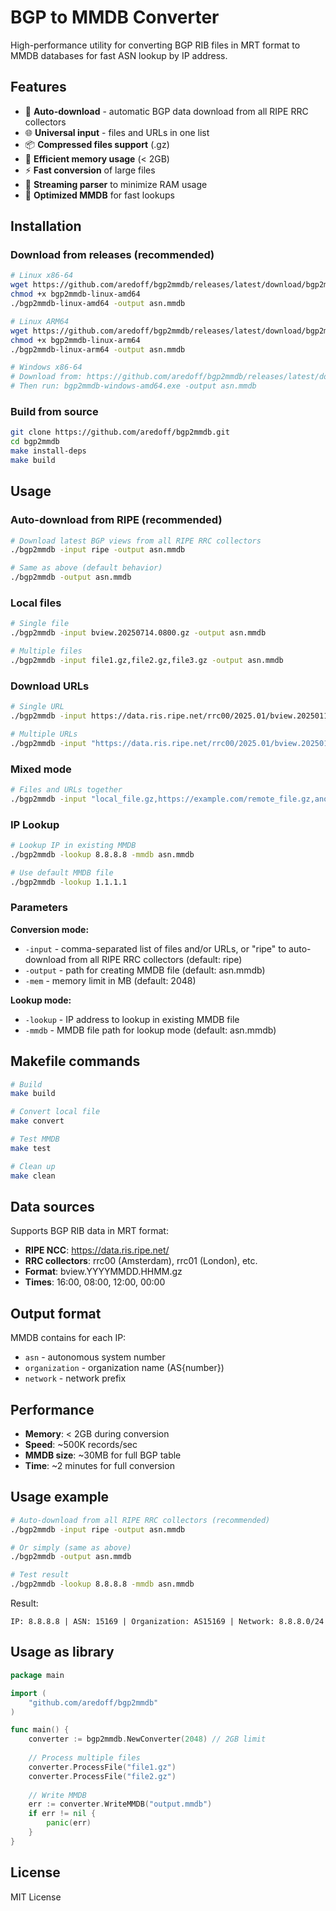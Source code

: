 # BGP to MMDB Converter

High-performance utility for converting BGP RIB files in MRT format to MMDB databases for fast ASN lookup by IP address.

## Features

- 🚀 **Auto-download** - automatic BGP data download from all RIPE RRC collectors
- 🌐 **Universal input** - files and URLs in one list
- 📦 **Compressed files support** (.gz)
- 💾 **Efficient memory usage** (< 2GB)
- ⚡ **Fast conversion** of large files
- 🔄 **Streaming parser** to minimize RAM usage
- 🎯 **Optimized MMDB** for fast lookups

## Installation

### Download from releases (recommended)

```bash
# Linux x86-64
wget https://github.com/aredoff/bgp2mmdb/releases/latest/download/bgp2mmdb-linux-amd64
chmod +x bgp2mmdb-linux-amd64
./bgp2mmdb-linux-amd64 -output asn.mmdb

# Linux ARM64
wget https://github.com/aredoff/bgp2mmdb/releases/latest/download/bgp2mmdb-linux-arm64
chmod +x bgp2mmdb-linux-arm64
./bgp2mmdb-linux-arm64 -output asn.mmdb

# Windows x86-64
# Download from: https://github.com/aredoff/bgp2mmdb/releases/latest/download/bgp2mmdb-windows-amd64.exe
# Then run: bgp2mmdb-windows-amd64.exe -output asn.mmdb
```

### Build from source

```bash
git clone https://github.com/aredoff/bgp2mmdb.git
cd bgp2mmdb
make install-deps
make build
```

## Usage

### Auto-download from RIPE (recommended)

```bash
# Download latest BGP views from all RIPE RRC collectors
./bgp2mmdb -input ripe -output asn.mmdb

# Same as above (default behavior)
./bgp2mmdb -output asn.mmdb
```

### Local files

```bash
# Single file
./bgp2mmdb -input bview.20250714.0800.gz -output asn.mmdb

# Multiple files
./bgp2mmdb -input file1.gz,file2.gz,file3.gz -output asn.mmdb
```

### Download URLs

```bash
# Single URL
./bgp2mmdb -input https://data.ris.ripe.net/rrc00/2025.01/bview.20250114.0800.gz -output asn.mmdb

# Multiple URLs
./bgp2mmdb -input "https://data.ris.ripe.net/rrc00/2025.01/bview.20250114.0800.gz,https://data.ris.ripe.net/rrc01/2025.01/bview.20250114.0800.gz" -output asn.mmdb
```

### Mixed mode

```bash
# Files and URLs together
./bgp2mmdb -input "local_file.gz,https://example.com/remote_file.gz,another_local.gz" -output asn.mmdb
```

### IP Lookup

```bash
# Lookup IP in existing MMDB
./bgp2mmdb -lookup 8.8.8.8 -mmdb asn.mmdb

# Use default MMDB file
./bgp2mmdb -lookup 1.1.1.1
```

### Parameters

**Conversion mode:**
- `-input` - comma-separated list of files and/or URLs, or "ripe" to auto-download from all RIPE RRC collectors (default: ripe)
- `-output` - path for creating MMDB file (default: asn.mmdb)
- `-mem` - memory limit in MB (default: 2048)

**Lookup mode:**
- `-lookup` - IP address to lookup in existing MMDB file
- `-mmdb` - MMDB file path for lookup mode (default: asn.mmdb)

## Makefile commands

```bash
# Build
make build

# Convert local file
make convert

# Test MMDB
make test

# Clean up
make clean
```

## Data sources

Supports BGP RIB data in MRT format:
- **RIPE NCC**: https://data.ris.ripe.net/
- **RRC collectors**: rrc00 (Amsterdam), rrc01 (London), etc.
- **Format**: bview.YYYYMMDD.HHMM.gz
- **Times**: 16:00, 08:00, 12:00, 00:00

## Output format

MMDB contains for each IP:
- `asn` - autonomous system number
- `organization` - organization name (AS{number})
- `network` - network prefix

## Performance

- **Memory**: < 2GB during conversion
- **Speed**: ~500K records/sec
- **MMDB size**: ~30MB for full BGP table
- **Time**: ~2 minutes for full conversion

## Usage example

```bash
# Auto-download from all RIPE RRC collectors (recommended)
./bgp2mmdb -input ripe -output asn.mmdb

# Or simply (same as above)
./bgp2mmdb -output asn.mmdb

# Test result
./bgp2mmdb -lookup 8.8.8.8 -mmdb asn.mmdb
```

Result:
```
IP: 8.8.8.8 | ASN: 15169 | Organization: AS15169 | Network: 8.8.8.0/24
```

## Usage as library

```go
package main

import (
    "github.com/aredoff/bgp2mmdb"
)

func main() {
    converter := bgp2mmdb.NewConverter(2048) // 2GB limit
    
    // Process multiple files
    converter.ProcessFile("file1.gz")
    converter.ProcessFile("file2.gz")
    
    // Write MMDB
    err := converter.WriteMMDB("output.mmdb")
    if err != nil {
        panic(err)
    }
}
```

## License

MIT License 